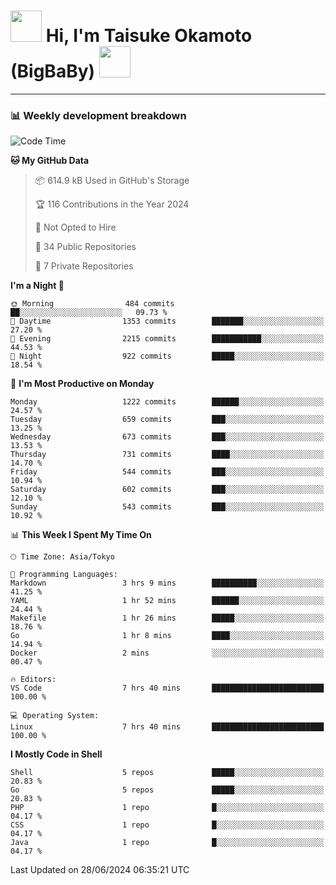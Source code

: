 <!-- Title -->
<h1>
    <img src="https://media.tenor.com/TlyRveJkgo4AAAAi/cloud-cloud-strife.gif" width="50"/> 
    Hi, I'm Taisuke Okamoto (BigBaBy) 
    <img src="https://media.tenor.com/TlyRveJkgo4AAAAi/cloud-cloud-strife.gif" width="50"/>
</h1>

---

<h3> 📊 Weekly development breakdown </h3>
<!-- waka-readme-stats -->

<!--START_SECTION:waka-->
![Code Time](http://img.shields.io/badge/Code%20Time-1%2C780%20hrs%2039%20mins-blue)

**🐱 My GitHub Data** 

> 📦 614.9 kB Used in GitHub's Storage 
 > 
> 🏆 116 Contributions in the Year 2024
 > 
> 🚫 Not Opted to Hire
 > 
> 📜 34 Public Repositories 
 > 
> 🔑 7 Private Repositories 
 > 
**I'm a Night 🦉** 

```text
🌞 Morning                484 commits         ██░░░░░░░░░░░░░░░░░░░░░░░   09.73 % 
🌆 Daytime                1353 commits        ███████░░░░░░░░░░░░░░░░░░   27.20 % 
🌃 Evening                2215 commits        ███████████░░░░░░░░░░░░░░   44.53 % 
🌙 Night                  922 commits         █████░░░░░░░░░░░░░░░░░░░░   18.54 % 
```
📅 **I'm Most Productive on Monday** 

```text
Monday                   1222 commits        ██████░░░░░░░░░░░░░░░░░░░   24.57 % 
Tuesday                  659 commits         ███░░░░░░░░░░░░░░░░░░░░░░   13.25 % 
Wednesday                673 commits         ███░░░░░░░░░░░░░░░░░░░░░░   13.53 % 
Thursday                 731 commits         ████░░░░░░░░░░░░░░░░░░░░░   14.70 % 
Friday                   544 commits         ███░░░░░░░░░░░░░░░░░░░░░░   10.94 % 
Saturday                 602 commits         ███░░░░░░░░░░░░░░░░░░░░░░   12.10 % 
Sunday                   543 commits         ███░░░░░░░░░░░░░░░░░░░░░░   10.92 % 
```


📊 **This Week I Spent My Time On** 

```text
🕑︎ Time Zone: Asia/Tokyo

💬 Programming Languages: 
Markdown                 3 hrs 9 mins        ██████████░░░░░░░░░░░░░░░   41.25 % 
YAML                     1 hr 52 mins        ██████░░░░░░░░░░░░░░░░░░░   24.44 % 
Makefile                 1 hr 26 mins        █████░░░░░░░░░░░░░░░░░░░░   18.76 % 
Go                       1 hr 8 mins         ████░░░░░░░░░░░░░░░░░░░░░   14.94 % 
Docker                   2 mins              ░░░░░░░░░░░░░░░░░░░░░░░░░   00.47 % 

🔥 Editors: 
VS Code                  7 hrs 40 mins       █████████████████████████   100.00 % 

💻 Operating System: 
Linux                    7 hrs 40 mins       █████████████████████████   100.00 % 
```

**I Mostly Code in Shell** 

```text
Shell                    5 repos             █████░░░░░░░░░░░░░░░░░░░░   20.83 % 
Go                       5 repos             █████░░░░░░░░░░░░░░░░░░░░   20.83 % 
PHP                      1 repo              █░░░░░░░░░░░░░░░░░░░░░░░░   04.17 % 
CSS                      1 repo              █░░░░░░░░░░░░░░░░░░░░░░░░   04.17 % 
Java                     1 repo              █░░░░░░░░░░░░░░░░░░░░░░░░   04.17 % 
```




 Last Updated on 28/06/2024 06:35:21 UTC
<!--END_SECTION:waka-->
